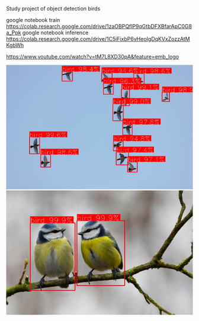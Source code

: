 Study project of object detection birds

google notebook train https://colab.research.google.com/drive/1zaOBPQflP9qGtbDFXBfarApC0G8a_Ppk
google notebook inference https://colab.research.google.com/drive/1C5iFixbP6vHeoIgDqKVxZozzAtMKgbWh

https://www.youtube.com/watch?v=tM7L8XD30pA&feature=emb_logo

![alt text](https://raw.githubusercontent.com/ErrorInever/BirdDetection/master/images/d7tbXHw0N-g.jpg)
![alt text](https://raw.githubusercontent.com/ErrorInever/BirdDetection/master/images/wCQbfIr6FPE.jpg)
